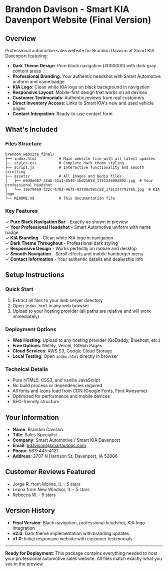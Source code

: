 # Brandon Davison - Smart KIA Davenport Website (Final Version)

## Overview
Professional automotive sales website for Brandon Davison at Smart KIA Davenport featuring:
- **Dark Theme Design**: Pure black navigation (#000000) with dark gray content areas
- **Professional Branding**: Your authentic headshot with Smart Automotive uniform and name badge
- **KIA Logo**: Clean white KIA logo on black background in navigation
- **Responsive Layout**: Mobile-first design that works on all devices
- **Customer Testimonials**: Authentic reviews from real customers
- **Direct Inventory Access**: Links to Smart KIA's new and used vehicle pages
- **Contact Integration**: Ready-to-use contact form

## What's Included

### Files Structure
```
brandon_website_final/
├── index.html          # Main website file with all latest updates
├── styles.css          # Complete dark theme styling
├── script.js           # Interactive functionality and smooth scrolling
├── assets/             # All images and media files
│   ├── e9d0ed97-33db-41a1-8540-1bd21058_1751336902802.jpg  # Your professional headshot
│   └── 19e79469-f32c-4783-9675-93798c981c58_1751337791785.jpg  # KIA logo
└── README.md           # This documentation file
```

### Key Features
✓ **Pure Black Navigation Bar** - Exactly as shown in preview  
✓ **Your Professional Headshot** - Smart Automotive uniform with name badge  
✓ **KIA Branding** - Clean white KIA logo in navigation  
✓ **Dark Theme Throughout** - Professional dark styling  
✓ **Responsive Design** - Works perfectly on mobile and desktop  
✓ **Smooth Navigation** - Scroll effects and mobile hamburger menu  
✓ **Contact Information** - Your authentic details and dealership info  

## Setup Instructions

### Quick Start
1. Extract all files to your web server directory
2. Open `index.html` in any web browser
3. Upload to your hosting provider (all paths are relative and will work immediately)

### Deployment Options
- **Web Hosting**: Upload to any hosting provider (GoDaddy, Bluehost, etc.)
- **Free Options**: Netlify, Vercel, GitHub Pages
- **Cloud Services**: AWS S3, Google Cloud Storage
- **Local Testing**: Open `index.html` directly in browser

### Technical Details
- Pure HTML5, CSS3, and vanilla JavaScript
- No build process or dependencies required
- All fonts and icons load from CDN (Google Fonts, Font Awesome)
- Optimized for performance and mobile devices
- SEO-friendly structure

## Your Information
- **Name**: Brandon Davison
- **Title**: Sales Specialist
- **Company**: Smart Automotive / Smart KIA Davenport
- **Email**: bdavison@smartautoqc.com
- **Phone**: 563-445-4121
- **Address**: 3707 N Harrison St, Davenport, IA 52806

## Customer Reviews Featured
- Jorge R. from Moline, IL - 5 stars
- Leona from New Windsor, IL - 5 stars  
- Rebecca W. - 5 stars

## Version History
- **Final Version**: Black navigation, professional headshot, KIA logo integration
- **v2.0**: Dark theme implementation with branding updates
- **v1.0**: Initial responsive website with customer testimonials

---

**Ready for Deployment**: This package contains everything needed to host your professional automotive sales website. All files match exactly what you see in the preview.